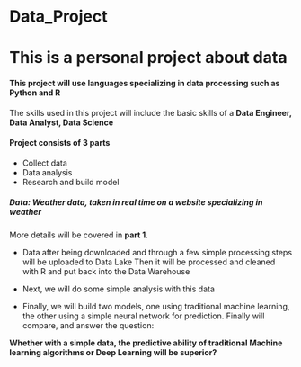 # Data_Project
# This is a personal project about data
#### This project will use languages specializing in data processing such as Python and R
The skills used in this project will include the basic skills of a **Data Engineer, Data Analyst, Data Science**
#### Project consists of 3 parts
+ Collect data
+ Data analysis
+ Research and build model

##### Data: Weather data, taken in real time on a website specializing in weather
More details will be covered in **part 1**.

- Data after being downloaded and through a few simple processing steps will be uploaded to Data Lake
Then it will be processed and cleaned with R and put back into the Data Warehouse

- Next, we will do some simple analysis with this data

- Finally, we will build two models, one using traditional machine learning, the other using a simple neural network for prediction. Finally will compare, and answer the question:
  
**Whether with a simple data, the predictive ability of traditional Machine learning algorithms or Deep Learning will be superior?**

